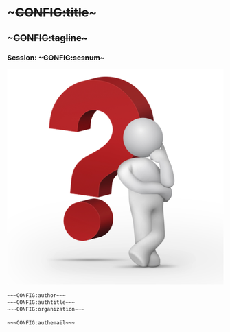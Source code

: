 <!SLIDE[tpl=none] center subsection>
# ~~~CONFIG:title~~~
## ~~~CONFIG:tagline~~~
### Session: ~~~CONFIG:sesnum~~~

![.questions Questions?](../_images/questions.jpg "Questions?")

    ~~~CONFIG:author~~~
    ~~~CONFIG:authtitle~~~
    ~~~CONFIG:organization~~~
    
    ~~~CONFIG:authemail~~~
